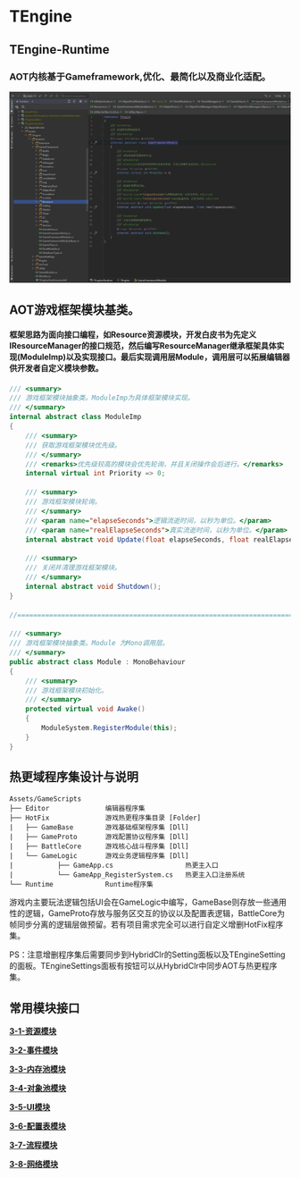 # TEngine

## TEngine-Runtime
### AOT内核基于Gameframework,优化、最简化以及商业化适配。
![image](src/2-1.png)

## AOT游戏框架模块基类。
#### 框架思路为面向接口编程，如Resource资源模块，开发白皮书为先定义IResourceManager的接口规范，然后编写ResourceManager继承框架具体实现(ModuleImp)以及实现接口。最后实现调用层Module，调用层可以拓展编辑器供开发者自定义模块参数。
``` csharp
/// <summary>
/// 游戏框架模块抽象类。ModuleImp为具体框架模块实现。
/// </summary>
internal abstract class ModuleImp
{
    /// <summary>
    /// 获取游戏框架模块优先级。
    /// </summary>
    /// <remarks>优先级较高的模块会优先轮询，并且关闭操作会后进行。</remarks>
    internal virtual int Priority => 0;

    /// <summary>
    /// 游戏框架模块轮询。
    /// </summary>
    /// <param name="elapseSeconds">逻辑流逝时间，以秒为单位。</param>
    /// <param name="realElapseSeconds">真实流逝时间，以秒为单位。</param>
    internal abstract void Update(float elapseSeconds, float realElapseSeconds);

    /// <summary>
    /// 关闭并清理游戏框架模块。
    /// </summary>
    internal abstract void Shutdown();
}

//=====================================================================//

/// <summary>
/// 游戏框架模块抽象类。Module 为Mono调用层。
/// </summary>
public abstract class Module : MonoBehaviour
{
    /// <summary>
    /// 游戏框架模块初始化。
    /// </summary>
    protected virtual void Awake()
    {
        ModuleSystem.RegisterModule(this);
    }
}
```

## 热更域程序集设计与说明
```
Assets/GameScripts
├── Editor              编辑器程序集
├── HotFix              游戏热更程序集目录 [Folder]
|   ├── GameBase        游戏基础框架程序集 [Dll]
|   ├── GameProto       游戏配置协议程序集 [Dll]  
|   ├── BattleCore      游戏核心战斗程序集 [Dll] 
|   └── GameLogic       游戏业务逻辑程序集 [Dll]
|           ├── GameApp.cs                  热更主入口
|           └── GameApp_RegisterSystem.cs   热更主入口注册系统
└── Runtime             Runtime程序集
```
游戏内主要玩法逻辑包括UI会在GameLogic中编写，GameBase则存放一些通用性的逻辑，GameProto存放与服务区交互的协议以及配置表逻辑，BattleCore为帧同步分离的逻辑层做预留。若有项目需求完全可以进行自定义增删HotFix程序集。

PS：注意增删程序集后需要同步到HybridClr的Setting面板以及TEngineSetting的面板。TEngineSettings面板有按钮可以从HybridClr中同步AOT与热更程序集。

## 常用模块接口

<strong>[3-1-资源模块](./3-1-资源模块.md)<strong>

<strong>[3-2-事件模块](./3-2-事件模块.md)<strong>

<strong>[3-3-内存池模块](./3-3-内存池模块.md)<strong>

<strong>[3-4-对象池模块](./3-4-对象池模块.md)<strong>

<strong>[3-5-UI模块](./3-5-UI模块.md)<strong>

<strong>[3-6-配置表模块](./3-6-配置表模块.md)<strong>

<strong>[3-7-流程模块](./3-7-流程模块.md)<strong>

<strong>[3-8-网络模块](./3-8-网络模块.md)<strong>
